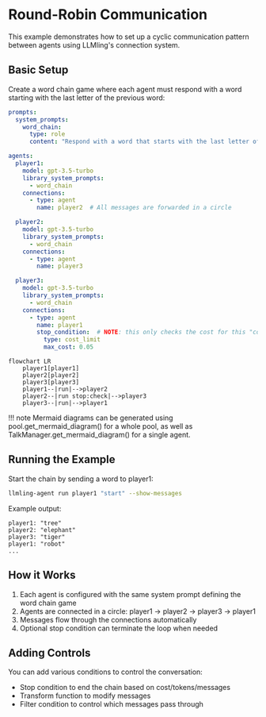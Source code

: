 # Round-Robin Communication

This example demonstrates how to set up a cyclic communication pattern between agents using LLMling's connection system.

## Basic Setup

Create a word chain game where each agent must respond with a word starting with the last letter of the previous word:

```yaml
prompts:
  system_prompts:
    word_chain:
      type: role
      content: "Respond with a word that starts with the last letter of the given word."

agents:
  player1:
    model: gpt-3.5-turbo
    library_system_prompts:
      - word_chain
    connections:
      - type: agent
        name: player2  # All messages are forwarded in a circle

  player2:
    model: gpt-3.5-turbo
    library_system_prompts:
      - word_chain
    connections:
      - type: agent
        name: player3

  player3:
    model: gpt-3.5-turbo
    library_system_prompts:
      - word_chain
    connections:
      - type: agent
        name: player1
        stop_condition:  # NOTE: this only checks the cost for this "connection"
          type: cost_limit
          max_cost: 0.05
```

```mermaid
flowchart LR
    player1[player1]
    player2[player2]
    player3[player3]
    player1--|run|-->player2
    player2--|run stop:check|-->player3
    player3--|run|-->player1
```
!!! note
    Mermaid diagrams can be generated using pool.get_mermaid_diagram() for a whole pool, as well as
    TalkManager.get_mermaid_diagram() for a single agent.

## Running the Example

Start the chain by sending a word to player1:

```bash
llmling-agent run player1 "start" --show-messages
```

Example output:
```
player1: "tree"
player2: "elephant"
player3: "tiger"
player1: "robot"
...
```

## How it Works

1. Each agent is configured with the same system prompt defining the word chain game
2. Agents are connected in a circle: player1 -> player2 -> player3 -> player1
3. Messages flow through the connections automatically
4. Optional stop condition can terminate the loop when needed


## Adding Controls

You can add various conditions to control the conversation:

- Stop condition to end the chain based on cost/tokens/messages
- Transform function to modify messages
- Filter condition to control which messages pass through
